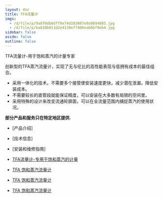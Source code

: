 ```yaml
---
layout: doc
title: TFA流量计
imgs:
  - /d/file/p/9a8f0db0dff9e74d103087e9a9894085.jpg
  - /d/file/p/ba838b013d2e4130ef7486eab6bf9eb4.jpg
sidebar: false
aside: false
outline: false
---
```


TFA流量计-用于饱和蒸汽的计量专家

创新型的TFA蒸汽流量计，实现了无与伦比的高性能表现与低拥有成本的最佳组合。

- 采用一体化的技术，不需要多个接管使安装速度更快，减少潜在泄漏，降低安装成本。
- 不需要较长的直管段就能保证精度，可以安装在大多数有局限的空间里。
- 采用特殊的设计来改变流通轮廓面，可以在全流量范围内捕捉蒸汽的使用状况。

**部分产品和服务只在特定地区提供.**

- [产品介绍]
- [技术信息]
- [安装和维修指南]

- [TFA流量计-专用于饱和蒸汽的计量](http://7xkry5.com1.z0.glb.clouddn.com/SB-P193-05-TFA流量计-专用于饱和蒸汽的计量.pdf)
- [TFA 饱和蒸汽流量计](http://7xkry5.com1.z0.glb.clouddn.com/TI-P193-01-TFA%20饱和蒸汽流量计.pdf)
- [TFA 饱和蒸汽流量计](http://7xkry5.com1.z0.glb.clouddn.com/TI-P193-01-TFA%20饱和蒸汽流量计.pdf)
- [TFA 饱和蒸汽流量计](http://7xkry5.com1.z0.glb.clouddn.com/IM-P193-02-TFA饱和蒸汽流量计.pdf)
